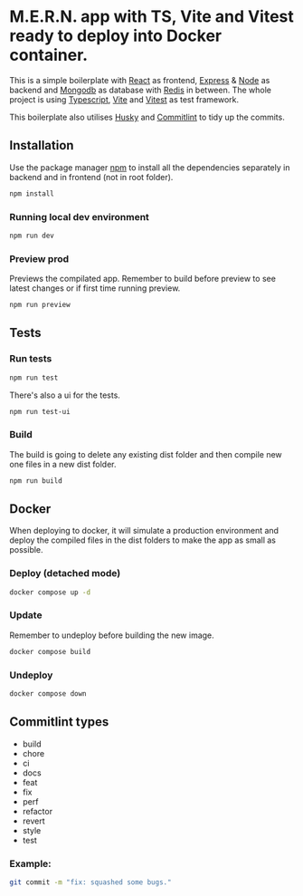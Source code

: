 # M.E.R.N. app with TS, Vite and Vitest ready to deploy into Docker container.

This is a simple boilerplate with [React](https://reactjs.org/) as frontend, [Express](https://expressjs.com/) & [Node](https://nodejs.org/en/) as backend and [Mongodb](https://www.mongodb.com/) as database with [Redis](https://redis.io/) in between. The whole project is using [Typescript](https://www.typescriptlang.org/), [Vite](https://vitejs.dev/) and [Vitest](https://vitest.dev/) as test framework.

This boilerplate also utilises [Husky](https://typicode.github.io/husky/#/) and [Commitlint](https://commitlint.js.org/#/) to tidy up the commits.

## Installation

Use the package manager [npm](https://www.npmjs.com/) to install all the dependencies separately in backend and in frontend (not in root folder).

```bash
npm install
```

### Running local dev environment

```bash
npm run dev
```

### Preview prod

Previews the compilated app. Remember to build before preview to see latest changes or if first time running preview.

```bash
npm run preview
```

## Tests

### Run tests

```bash
npm run test
```

There's also a ui for the tests.

```bash
npm run test-ui
```

### Build

The build is going to delete any existing dist folder and then compile new one files in a new dist folder.

```bash
npm run build
```

## Docker

When deploying to docker, it will simulate a production environment and deploy the compiled files in the dist folders to make the app as small as possible.

### Deploy (detached mode)

```bash
docker compose up -d
```

### Update

Remember to undeploy before building the new image.

```bash
docker compose build
```

### Undeploy

```bash
docker compose down
```

## Commitlint types

- build
- chore
- ci
- docs
- feat
- fix
- perf
- refactor
- revert
- style
- test

### Example:

```bash
git commit -m "fix: squashed some bugs."
```
